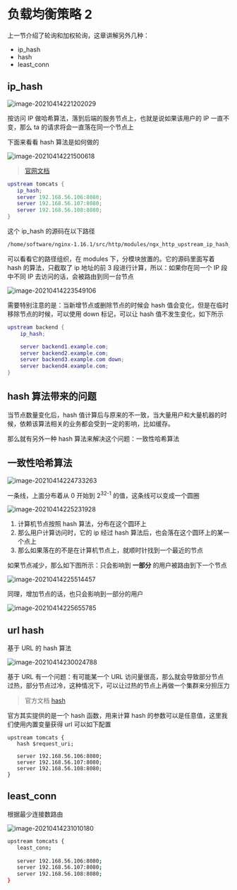 # 负载均衡策略 2

上一节介绍了轮询和加权轮询，这章讲解另外几种：

- ip_hash
- hash
- least_conn

## ip_hash

![image-20210414221202029](./assets/image-20210414221202029.png)

按访问 IP 做哈希算法，落到后端的服务节点上，也就是说如果该用户的 IP 一直不变，那么 ta 的请求将会一直落在同一个节点上

下面来看看 hash 算法是如何做的

![image-20210414221500618](./assets/image-20210414221500618.png)

> [官网文档](http://nginx.org/en/docs/http/ngx_http_upstream_module.html#ip_hash)

```lua
upstream tomcats {
   ip_hash;
   server 192.168.56.106:8080;
   server 192.168.56.107:8080;
   server 192.168.56.108:8080;
}
```

这个 ip_hash 的源码在以下路径

```bash
/home/software/nginx-1.16.1/src/http/modules/ngx_http_upstream_ip_hash_module.c 
```

可以看看它的路径组织，在 modules 下，分模块放置的。它的源码里面写着 hash 的算法，只截取了 ip 地址的前 3 段进行计算，所以：如果你在同一个 IP 段中不同 IP 去访问的话，会被路由到同一台节点

![image-20210414223549106](./assets/image-20210414223549106.png)

需要特别注意的是：当新增节点或删除节点的时候会 hash 值会变化，但是在临时移除节点的时候，可以使用 down 标记，可以让 hash 值不发生变化，如下所示

```lua
upstream backend {
    ip_hash;

    server backend1.example.com;
    server backend2.example.com;
    server backend3.example.com down;
    server backend4.example.com;
}
```

## hash 算法带来的问题

当节点数量变化后，hash 值计算后与原来的不一致，当大量用户和大量机器的时候，依赖该算法相关的业务都会受到一定的影响，比如缓存。

那么就有另外一种 hash 算法来解决这个问题：一致性哈希算法

## 一致性哈希算法

![image-20210414224733263](./assets/image-20210414224733263.png)

一条线，上面分布着从 0 开始到 2<sup>32-1</sup> 的值，这条线可以变成一个圆圈

![image-20210414225231928](./assets/image-20210414225231928.png)

1. 计算机节点按照 hash 算法，分布在这个圆环上
2. 那么用户计算访问时，它的 ip 经过 hash 算法后，也会落在这个圆环上的某一个点上
3. 那么如果落在的不是在计算机节点上，就顺时针找到一个最近的节点

如果节点减少，那么如下图所示：只会影响到 **一部分** 的用户被路由到下一个节点

![image-20210414225514457](./assets/image-20210414225514457.png)

同理，增加节点的话，也只会影响到一部分的用户

![image-20210414225655785](./assets/image-20210414225655785.png)

## url hash

基于 URL 的 hash 算法

![image-20210414230024788](./assets/image-20210414230024788.png)

基于 URL 有一个问题：有可能某一个 URL 访问量很高，那么就会导致部分节点过热，部分节点过冷，这种情况下，可以让过热的节点上再做一个集群来分担压力

> 官方文档 [hash](http://nginx.org/en/docs/http/ngx_http_upstream_module.html#hash)

官方其实提供的是一个 hash 函数，用来计算 hash 的参数可以是任意值，这里我们使用内置变量获得 url 可以如下配置

```hash
upstream tomcats {
   hash $request_uri;
   
   server 192.168.56.106:8080;
   server 192.168.56.107:8080;
   server 192.168.56.108:8080;
}
```

## least_conn

根据最少连接数路由

![image-20210414231010180](./assets/image-20210414231010180.png)

```bash
upstream tomcats {
   least_conn;
   
   server 192.168.56.106:8080;
   server 192.168.56.107:8080;
   server 192.168.56.108:8080;
}
```

